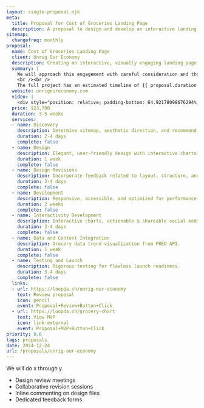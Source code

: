 ```yaml
---
layout: single-proposal.njk
meta:
  title: Proposal for Cost of Groceries Landing Page
  description: A proposal to design and develop an interactive landing page highlighting rising grocery costs and their political and corporate connections for Unrig Our Economy.
sitemap:
  changefreq: monthly
proposal:
  name: Cost of Groceries Landing Page
  client: Unrig Our Economy
  description: Creating an interactive, visually engaging landing page to highlight grocery price trends, connect them to political factors, and empower visitors to take action.
  summary: |
    We will approach this engagement with careful consideration and thoughtful execution, ensuring that every phase of the process is handled with precision and purpose. By following a structured timeline with clearly defined milestones, we will ensure progress remains aligned with your vision. The investment for this work can be found in <a href="{{ proposal.links[0].url }}" target="_blank" class="link plausible-event-name=Proposal+Sign+Link+Click">your proposal</a>. 
    <br /><br />
    The full project has an estimated timeline of {{ proposal.duration }} to deliver an effective outcome. Please feel free to read more <a href="/about" target="_blank" class="link plausible-event-name=Proposal+About+Link+Click">about us</a> or refer to our <a href="/faq" target="_blank" class="link plausible-event-name=Proposal+FAQ+Link+Click">commonly asked questions</a>.
  website: unrigoureconomy.com
  video: |
    <div style="position: relative; padding-bottom: 64.92178098676294%; height: 0;"><iframe src="https://www.loom.com/embed/acc0150859c849a3b69f76970f12f535?sid=7db9c86c-b4f6-4920-abc2-4c36cb44beec" frameborder="0" webkitallowfullscreen mozallowfullscreen allowfullscreen style="position: absolute; top: 0; left: 0; width: 100%; height: 100%;"></iframe></div>
  price: $23,700
  duration: 3-5 weeks
  services:
  - name: Discovery
    description: Determine sitemap, aesthetic direction, and recommend adjustments to messaging.
    duration: 2-4 days
    complete: false
  - name: Design
    description: Elegant, user-friendly design with interactive charts, graphs and tools.
    duration: 1 week
    complete: false
  - name: Design Revisions
    description: Incorporate feedback related to layout, structure, and visual elements.
    duration: 3-4 days
    complete: false
  - name: Development
    description: Responsive, accessible, and optimized for performance.
    duration: 2 weeks
    complete: false
  - name: Interactivity Development
    description: Interactive charts, actionable & shareable social media links.
    duration: 3-4 days
    complete: false
  - name: Data and Content Integration
    description: Grocery data trend visualization from FRED API.
    duration: 1 week
    complete: false
  - name: Testing and Launch
    description: Rigorous testing for flawless launch readiness.
    duration: 3-4 days
    complete: false
  links: 
  - url: https://loopda.sh/unrig-our-economy
    text: Review proposal
    icon: pencil
    event: Proposal+Review+Button+Click
  - url: https://loopda.sh/grocery-chart
    text: View MVP
    icon: link-external
    event: Proposal+MVP+Button+Click
priority: 0.6
tags: proposals
date: 2024-12-24
url: /proposals/unrig-our-economy
---
```

We will do x through y.

- Design review meetings
- Collaborative revision sessions
- Inline commenting on design files
- Dedicated feedback forms